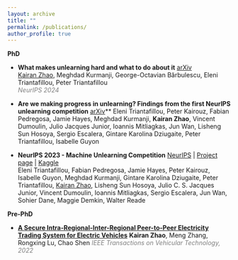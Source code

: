 ```yaml
---
layout: archive
title: ""
permalink: /publications/
author_profile: true
---
```


**PhD**

<!-- * [What makes unlearning hard and what to do about it](https://arxiv.org/pdf/2406.01257).
**Kairan Zhao**, Meghdad Kurmanji, George-Octavian Bărbulescu, Eleni Triantafillou, Peter Triantafillou. 
*NeurIPS 2024.* -->

- **What makes unlearning hard and what to do about it** [arXiv](https://arxiv.org/pdf/2406.01257)  
<u>Kairan Zhao</u>, Meghdad Kurmanji, George-Octavian Bărbulescu, Eleni Triantafillou, Peter Triantafillou  
<span style="color:gray;">_NeurIPS 2024_</span>

- **Are we making progress in unlearning? Findings from the first NeurIPS unlearning competition** [arXiv](https://arxiv.org/pdf/2406.09073)**
Eleni Triantafillou, Peter Kairouz, Fabian Pedregosa, Jamie Hayes, Meghdad Kurmanji, **Kairan Zhao**, Vincent Dumoulin, Julio Jacques Junior, Ioannis Mitliagkas, Jun Wan, Lisheng Sun Hosoya, Sergio Escalera, Gintare Karolina Dziugaite, Peter Triantafillou, Isabelle Guyon

<!-- - **NeurIPS 2023 - Machine Unlearning Competition** [NeurIPS](https://neurips.cc/virtual/2023/competition/66581)[Project page]  
(https://unlearning-challenge.github.io)[Kaggle](https://kaggle.com/competitions/neurips-2023-machine-unlearning)
Eleni Triantafillou, Fabian Pedregosa, Jamie Hayes, Peter Kairouz, Isabelle Guyon, Meghdad Kurmanji, Gintare Karolina Dziugaite, Peter Triantafillou, **Kairan Zhao**, Lisheng Sun Hosoya, Julio C. S. Jacques Junior, Vincent Dumoulin, Ioannis Mitliagkas, Sergio Escalera, Jun Wan, Sohier Dane, Maggie Demkin, Walter Reade -->

- **NeurIPS 2023 - Machine Unlearning Competition**  [NeurIPS](https://neurips.cc/virtual/2023/competition/66581) | [Project page](https://unlearning-challenge.github.io) | [Kaggle](https://kaggle.com/competitions/neurips-2023-machine-unlearning)  
  Eleni Triantafillou, Fabian Pedregosa, Jamie Hayes, Peter Kairouz, Isabelle Guyon, Meghdad Kurmanji, Gintare Karolina Dziugaite, Peter Triantafillou, <u>Kairan Zhao</u>, Lisheng Sun Hosoya, Julio C. S. Jacques Junior, Vincent Dumoulin, Ioannis Mitliagkas, Sergio Escalera, Jun Wan, Sohier Dane, Maggie Demkin, Walter Reade

**Pre-PhD**

- **[A Secure Intra-Regional-Inter-Regional Peer-to-Peer Electricity Trading System for Electric Vehicles](https://ieeexplore.ieee.org/abstract/document/9891809)**
**Kairan Zhao**, Meng Zhang, Rongxing Lu, Chao Shen
<span style="color:gray;">_IEEE Transactions on Vehicular Technology, 2022_
